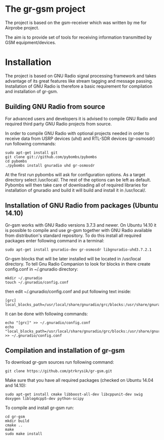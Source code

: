 The gr-gsm project
==================
The project is based on the gsm-receiver which was written by me for Airprobe project.

The aim is to provide set of tools for receiving information transmitted by GSM equipment/devices.

Installation
============

The project is based on GNU Radio signal processing framework and takes advantage of its great features like stream tagging and message passing.
Installation of GNU Radio is therefore a basic requirement for compilation and installation of gr-gsm.


Building GNU Radio from source
------------------------------
For advanced users and developers it is advised to compile GNU Radio and required third party GNU Radio projects from source.

In order to compile GNU Radio with optional projects needed in order to receive data from USRP devices (uhd) and RTL-SDR devices (gr-osmosdr) run following commands:

```
sudo apt-get install git
git clone git://github.com/pybombs/pybombs
cd pybombs
./pybombs install gnuradio uhd gr-osmosdr
```

At the first run pybombs will ask for configuration options. As a target directory select /usr/local/. The rest of the options can be left as default.
Pybombs will then take care of downloading all of required libraries for installation of gnuradio and build it will build and install it in /usr/local/.


Installation of GNU Radio from packages (Ubuntu 14.10)
------------------------------------------------------
Gr-gsm works with GNU Radio versions 3.7.3 and newer. On Ubuntu 14.10 it is possible to compile and use gr-gsm together with GNU Radio available from distribution's standard repository.
To do this install all required packages enter following command in a terminal:

```
sudo apt-get install gnuradio-dev gr-osmosdr libgnuradio-uhd3.7.2.1
```

Gr-gsm blocks that will be later installed will be located in /usr/local directory. To tell Gnu Radio Companion to look for blocks in there create config.conf in ~/.gnuradio directory:
```
mkdir ~/.gnuradio
touch ~/.gnuradio/config.conf
```

then edit ~/.gnuradio/config.conf and put following text inside:
```
[grc]
local_blocks_path=/usr/local/share/gnuradio/grc/blocks:/usr/share/gnuradio/grc/blocks
```

It can be done with following commands:
```
echo "[grc]" >> ~/.gnuradio/config.conf 
echo "local_blocks_path=/usr/local/share/gnuradio/grc/blocks:/usr/share/gnuradio/grc/blocks" >> ~/.gnuradio/config.conf 
```

Compilation and installation of gr-gsm
------------------------------------------------------

To download gr-gsm sources run following command:

```
git clone https://github.com/ptrkrysik/gr-gsm.git
```

Make sure that you have all required packages (checked on Ubuntu 14.04 and 14.10):

```
sudo apt-get install cmake libboost-all-dev libcppunit-dev swig doxygen liblog4cpp5-dev python-scipy
```

To compile and install gr-gsm run:

```
cd gr-gsm
mkdir build
cmake ..
make
sudo make install
```


